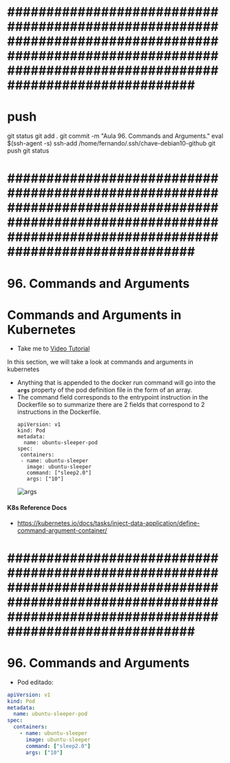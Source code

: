 


# ############################################################################################################################################################### ##############################################################################################################################################################
# ##############################################################################################################################################################
# ##############################################################################################################################################################
# push

git status
git add .
git commit -m "Aula 96. Commands and Arguments."
eval $(ssh-agent -s)
ssh-add /home/fernando/.ssh/chave-debian10-github
git push
git status




# ############################################################################################################################################################### ##############################################################################################################################################################
# ##############################################################################################################################################################
# ##############################################################################################################################################################

#  96. Commands and Arguments

# Commands and Arguments in Kubernetes
  - Take me to [Video Tutorial](https://kodekloud.com/topic/commands-and-arguments-in-kubernetes-2/)

In this section, we will take a look at commands and arguments in kubernetes

- Anything that is appended to the docker run command will go into the **`args`** property of the pod definition file in the form of an array.
- The command field corresponds to the entrypoint instruction in the Dockerfile so to summarize there are 2 fields that correspond to 2 instructions in the Dockerfile.
  ```
  apiVersion: v1
  kind: Pod
  metadata:
    name: ubuntu-sleeper-pod
  spec:
   containers:
   - name: ubuntu-sleeper
     image: ubuntu-sleeper
     command: ["sleep2.0"]
     args: ["10"]
  ```
  ![args](../../images/args.PNG)
  
#### K8s Reference Docs
- https://kubernetes.io/docs/tasks/inject-data-application/define-command-argument-container/















# ############################################################################################################################################################### ##############################################################################################################################################################
# ##############################################################################################################################################################
# ##############################################################################################################################################################

#  96. Commands and Arguments


- Pod editado:

~~~~yaml
apiVersion: v1
kind: Pod
metadata:
  name: ubuntu-sleeper-pod
spec:
  containers:
    - name: ubuntu-sleeper
      image: ubuntu-sleeper
      command: ["sleep2.0"]
      args: ["10"]
~~~~